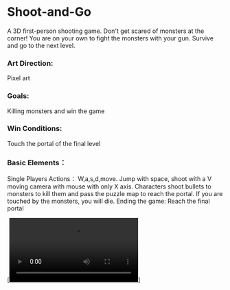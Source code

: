 # Shoot-and-Go
A 3D first-person shooting game. Don't get scared of monsters at the corner! You are on your own to fight the monsters with your gun. Survive and go to the next level.

### Art Direction: 
Pixel art

### Goals: 
Killing monsters and win the game

### Win Conditions: 
Touch the portal of the final level

### Basic Elements：
Single Players
Actions： W,a,s,d,move. Jump with space, shoot with a V moving camera with mouse with only X axis.
Characters shoot bullets to monsters to kill them and pass the puzzle map to reach the portal.
If you are touched by the monsters, you will die.
Ending the game: Reach the final portal


[![Watch the video](/assets/demo.mp4 'Demo video')]
